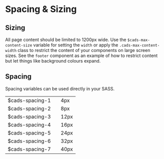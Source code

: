 # Spacing & Sizing

## Sizing

All page content should be limited to 1200px wide. Use the `$cads-max-content-size` variable for setting the `width` or apply the `.cads-max-content-width` class to restrict the content of your components on large screen sizes. See the `footer` component as an example of how to restrict content but let things like background colours expand.

## Spacing

Spacing variables can be used directly in your SASS.

<table class="cads-styleguide__table">
<tbody>
	<tr>
		<td>$cads-spacing-1</td>
		<td><div class="cads-styleguide__spacing-block cads-styleguide__spacing-block--spacing-1" /></td>
		<td>4px</td>
	</tr>
	<tr>
		<td>$cads-spacing-2</td>
		<td><div class="cads-styleguide__spacing-block cads-styleguide__spacing-block--spacing-2" /></td>
		<td>8px</td>
	</tr>
	<tr>
		<td>$cads-spacing-3</td>
		<td><div class="cads-styleguide__spacing-block cads-styleguide__spacing-block--spacing-3" /></td>
		<td>12px</td>
	</tr>
	<tr>
		<td>$cads-spacing-4</td>
		<td><div class="cads-styleguide__spacing-block cads-styleguide__spacing-block--spacing-4" /></td>
		<td>16px</td>
	</tr>
	<tr>
		<td>$cads-spacing-5</td>
		<td><div class="cads-styleguide__spacing-block cads-styleguide__spacing-block--spacing-5" /></td>
		<td>24px</td>
	</tr>
	<tr>
		<td>$cads-spacing-6</td>
		<td><div class="cads-styleguide__spacing-block cads-styleguide__spacing-block--spacing-6" /></td>
		<td>32px</td>
	</tr>
	<tr>
		<td>$cads-spacing-7</td>
		<td><div class="cads-styleguide__spacing-block cads-styleguide__spacing-block--spacing-7" /></td>
		<td>40px</td>
	</tr>
</tbody>
</table>
